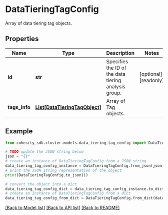# DataTieringTagConfig

Array of data tiering tag objects.

## Properties

Name | Type | Description | Notes
------------ | ------------- | ------------- | -------------
**id** | **str** | Specifies the ID of the data tiering analysis group. | [optional] [readonly] 
**tags_info** | [**List[DataTieringTagObject]**](DataTieringTagObject.md) | Array of Tag objects. | 

## Example

```python
from cohesity_sdk.cluster.models.data_tiering_tag_config import DataTieringTagConfig

# TODO update the JSON string below
json = "{}"
# create an instance of DataTieringTagConfig from a JSON string
data_tiering_tag_config_instance = DataTieringTagConfig.from_json(json)
# print the JSON string representation of the object
print(DataTieringTagConfig.to_json())

# convert the object into a dict
data_tiering_tag_config_dict = data_tiering_tag_config_instance.to_dict()
# create an instance of DataTieringTagConfig from a dict
data_tiering_tag_config_from_dict = DataTieringTagConfig.from_dict(data_tiering_tag_config_dict)
```
[[Back to Model list]](../README.md#documentation-for-models) [[Back to API list]](../README.md#documentation-for-api-endpoints) [[Back to README]](../README.md)



